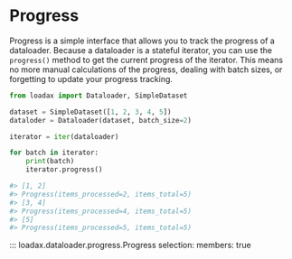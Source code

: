 # Progress

Progress is a simple interface that allows you to track the progress of a dataloader. Because a dataloader is a stateful iterator, you can use the `progress()` method to get the current progress of the iterator. This means no more
manual calculations of the progress, dealing with batch sizes, or forgetting to update your progress tracking.

```python title="Tracking progress"
from loadax import Dataloader, SimpleDataset

dataset = SimpleDataset([1, 2, 3, 4, 5])
dataloder = Dataloader(dataset, batch_size=2)

iterator = iter(dataloader)

for batch in iterator:
    print(batch)
    iterator.progress()

#> [1, 2]
#> Progress(items_processed=2, items_total=5)
#> [3, 4]
#> Progress(items_processed=4, items_total=5)
#> [5]
#> Progress(items_processed=5, items_total=5)
```

::: loadax.dataloader.progress.Progress
    selection:
      members: true  
